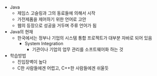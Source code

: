 - Java
	- 제임스 고슬링과 그의 동료들에 의해서 시작
	- 가전제품을 제어하기 위한 언어로 고안
	- 웹의 등장으로 성공을 거두며 주류 언어가 됨
- Java의 현재
	- 한국에서는 정부나 기업의 시스템 통합 프로젝트가 대부분 자바로 되어 있음
		- System Integration
			- 기관이나 기업의 업무 관리를 소프트웨어화 하는 것
- 학습방법
	- 진입장벽이 높다
	- C한 사람들에겐 어렵고, C++한 사람들에겐 쉬울듯

